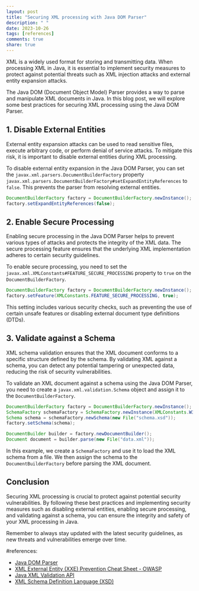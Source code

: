 ```yaml
---
layout: post
title: "Securing XML processing with Java DOM Parser"
description: " "
date: 2023-10-26
tags: [references]
comments: true
share: true
---
```


XML is a widely used format for storing and transmitting data. When processing XML in Java, it is essential to implement security measures to protect against potential threats such as XML injection attacks and external entity expansion attacks.

The Java DOM (Document Object Model) Parser provides a way to parse and manipulate XML documents in Java. In this blog post, we will explore some best practices for securing XML processing using the Java DOM Parser.

## 1. Disable External Entities

External entity expansion attacks can be used to read sensitive files, execute arbitrary code, or perform denial of service attacks. To mitigate this risk, it is important to disable external entities during XML processing.

To disable external entity expansion in the Java DOM Parser, you can set the `javax.xml.parsers.DocumentBuilderFactory` property `javax.xml.parsers.DocumentBuilderFactory#setExpandEntityReferences` to `false`. This prevents the parser from resolving external entities.

```java
DocumentBuilderFactory factory = DocumentBuilderFactory.newInstance();
factory.setExpandEntityReferences(false);
```

## 2. Enable Secure Processing

Enabling secure processing in the Java DOM Parser helps to prevent various types of attacks and protects the integrity of the XML data. The secure processing feature ensures that the underlying XML implementation adheres to certain security guidelines.

To enable secure processing, you need to set the `javax.xml.XMLConstants#FEATURE_SECURE_PROCESSING` property to `true` on the `DocumentBuilderFactory`.

```java
DocumentBuilderFactory factory = DocumentBuilderFactory.newInstance();
factory.setFeature(XMLConstants.FEATURE_SECURE_PROCESSING, true);
```

This setting includes various security checks, such as preventing the use of certain unsafe features or disabling external document type definitions (DTDs).

## 3. Validate against a Schema

XML schema validation ensures that the XML document conforms to a specific structure defined by the schema. By validating XML against a schema, you can detect any potential tampering or unexpected data, reducing the risk of security vulnerabilities.

To validate an XML document against a schema using the Java DOM Parser, you need to create a `javax.xml.validation.Schema` object and assign it to the `DocumentBuilderFactory`.

```java
DocumentBuilderFactory factory = DocumentBuilderFactory.newInstance();
SchemaFactory schemaFactory = SchemaFactory.newInstance(XMLConstants.W3C_XML_SCHEMA_NS_URI);
Schema schema = schemaFactory.newSchema(new File("schema.xsd"));
factory.setSchema(schema);

DocumentBuilder builder = factory.newDocumentBuilder();
Document document = builder.parse(new File("data.xml"));
```

In this example, we create a `SchemaFactory` and use it to load the XML schema from a file. We then assign the schema to the `DocumentBuilderFactory` before parsing the XML document.

## Conclusion

Securing XML processing is crucial to protect against potential security vulnerabilities. By following these best practices and implementing security measures such as disabling external entities, enabling secure processing, and validating against a schema, you can ensure the integrity and safety of your XML processing in Java.

Remember to always stay updated with the latest security guidelines, as new threats and vulnerabilities emerge over time.

#references:
- [Java DOM Parser](https://docs.oracle.com/javase/8/docs/api/javax/xml/parsers/DocumentBuilder.html)
- [XML External Entity (XXE) Prevention Cheat Sheet - OWASP](https://cheatsheetseries.owasp.org/cheatsheets/XML_External_Entity_Prevention_Cheat_Sheet.html)
- [Java XML Validation API](https://docs.oracle.com/javase/8/docs/api/javax/xml/validation/package-summary.html)
- [XML Schema Definition Language (XSD)](https://www.w3.org/XML/Schema)